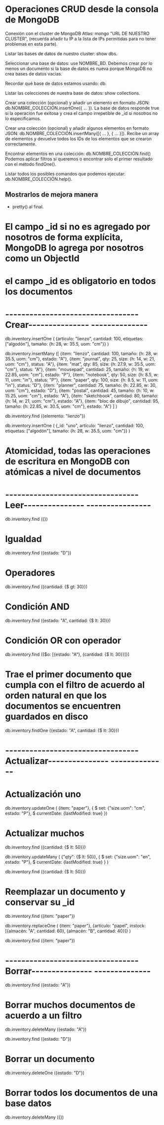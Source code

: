 

# Operaciones CRUD desde la consola de MongoDB



Conexión con el cluster de MongoDB Atlas: mongo "URL DE NUESTRO CLUSTER", (recuerda añadir tu IP a la lista de IPs permitidas para no tener problemas en esta parte).

Listar las bases de datos de nuestro cluster: show dbs.

Seleccionar una base de datos: use NOMBRE_BD. Debemos crear por lo menos un documento si la base de datos es nueva porque MongoDB no crea bases de datos vacías.

Recordar qué base de datos estamos usando: db.

Listar las colecciones de nuestra base de datos: show collections.

Crear una colección (opcional) y añadir un elemento en formato JSON: db.NOMBRE_COLECCIÓN.insertOne({ ... }). La base de datos responde true si la operación fue exitosa y crea el campo irrepetible de _id si nosotros no lo especificamos.

Crear una colección (opcional) y añadir algunos elementos en formato JSON: db.NOMBRE_COLECCIÓN.insertMany([{ ... }, { ... }]). Recibe un array de elementos y devuelve todos los IDs de los elementos que se crearon correctamente.

Encontrar elementos en una colección: db.NOMBRE_COLECCIÓN.find() Podemos aplicar filtros si queremos o encontrar solo el primer resultado con el método findOne().

Listar todos los posibles comandos que podemos ejecutar: db.NOMBRE_COLECCIÓN.help().

## Mostrarlos de mejora manera

- pretty() al final.


# El campo _id si no es agregado por nosotros de forma explícita, MongoDB lo agrega por nosotros como un ObjectId
# el campo _id es obligatorio en todos los documentos


# ---------------------------------Crear--------------- --------------
db.inventory.insertOne (
   {artículo: "lienzo", cantidad: 100, etiquetas: ["algodón"], tamaño: {h: 28, w: 35.5, uom: "cm"}}
)


db.inventory.insertMany ([
   {item: "lienzo", cantidad: 100, tamaño: {h: 28, w: 35.5, uom: "cm"}, estado: "A"},
   {item: "journal", qty: 25, size: {h: 14, w: 21, uom: "cm"}, status: "A"},
   {item: "mat", qty: 85, size: {h: 27.9, w: 35.5, uom: "cm"}, status: "A"},
   {item: "mousepad", cantidad: 25, tamaño: {h: 19, w: 22.85, uom: "cm"}, estado: "P"},
   {item: "notebook", qty: 50, size: {h: 8.5, w: 11, uom: "in"}, status: "P"},
   {item: "paper", qty: 100, size: {h: 8.5, w: 11, uom: "in"}, status: "D"},
   {item: "planner", cantidad: 75, tamaño: {h: 22.85, w: 30, uom: "cm"}, estado: "D"},
   {item: "postal", cantidad: 45, tamaño: {h: 10, w: 15.25, uom: "cm"}, estado: "A"},
   {item: "sketchbook", cantidad: 80, tamaño: {h: 14, w: 21, uom: "cm"}, estado: "A"},
   {item: "bloc de dibujo", cantidad: 95, tamaño: {h: 22.85, w: 30.5, uom: "cm"}, estado: "A"}
] )


db.inventory.find ({elemento: "lienzo"})


db.inventory.insertOne (
   {_id: "uno", artículo: "lienzo", cantidad: 100, etiquetas: ["algodón"], tamaño: {h: 28, w: 35.5, uom: "cm"}}
)
# Atomicidad, todas las operaciones de escritura en MongoDB con atómicas a nivel de documentos 


# ---------------------------------Leer--------------- ----------------
db.inventory.find ({})


# Igualdad 
db.inventory.find ({estado: "D"})


# Operadores
db.inventory.find ({cantidad: {$ gt: 30}})


# Condición AND
db.inventory.find ({estado: "A", cantidad: {$ lt: 30}})


# Condición OR con operador
db.inventory.find ({$o: [{estado: "A"}, {cantidad: {$ lt: 30}}]})


# Trae el primer documento que cumpla con el filtro de acuerdo al orden natural en que los documentos se encuentren guardados en disco
db.inventory.findOne ({estado: "A", cantidad: {$ lt: 30}})


# ---------------------------------Actualizar--------------- --------------
# Actualización uno
db.inventory.updateOne (
   {item: "paper"},
   {
     $ set: {"size.uom": "cm", estado: "P"},
     $ currentDate: {lastModified: true}
   })
# Actualizar muchos
db.inventory.find ({cantidad: {$ lt: 50}})


db.inventory.updateMany (
   {"qty": {$ lt: 50}},
   {
     $ set: {"size.uom": "en", estado: "P"},
     $ currentDate: {lastModified: true}
   }
)


db.inventory.find ({cantidad: {$ lt: 50}})


# Reemplazar un documento y conservar su _id
db.inventory.find ({item: "paper"})


db.inventory.replaceOne (
   {item: "paper"},
   {artículo: "papel", instock: [{almacén: "A", cantidad: 60}, {almacén: "B", cantidad: 40}]}
)


db.inventory.find ({item: "paper"})
# ---------------------------------Borrar--------------- --------------
db.inventory.find ({estado: "A"})
# Borrar muchos documentos de acuerdo a un filtro
db.inventory.deleteMany ({estado: "A"})


db.inventory.find ({estado: "D"})
# Borrar un documento
db.inventory.deleteOne ({estado: "D"})


# Borrar todos los documentos de una base datos
db.inventory.deleteMany ({})